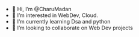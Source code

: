 - 👋 Hi, I’m @CharuMadan
- 👀 I’m interested in WebDev, Cloud.
- 🌱 I’m currently learning Dsa and python
- 💞️ I’m looking to collaborate on Web Dev projects

<!---
CharuMadan/CharuMadan is a ✨ special ✨ repository because its `README.md` (this file) appears on your GitHub profile.
You can click the Preview link to take a look at your changes.
--->
